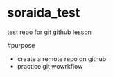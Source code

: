 # soraida_test
test repo for git github lesson

#purpose

- create a remote repo on github 
- practice git wowrkflow
